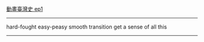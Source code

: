
[動畫臺灣史 ep1](https://www.youtube.com/watch?v=kI-zkKKQWWo&ab_channel=TaiwanBar)

-------

hard-fought 
easy-peasy
smooth transition
get  a sense of all this

-------
